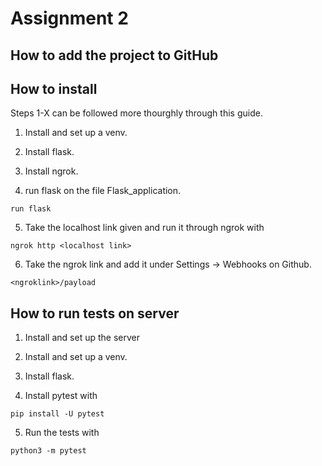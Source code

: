 # Assignment 2

## How to add the project to GitHub

## How to install

Steps 1-X can be followed more thourghly through this guide.

1. Install and set up a venv.

2. Install flask.

3. Install ngrok. 

4. run flask on the file Flask_application.

```
run flask
```

5. Take the localhost link given and run it through ngrok with 

```
ngrok http <localhost link>
```

6. Take the ngrok link and add it under Settings -> Webhooks on Github. 
```
<ngroklink>/payload
```

## How to run tests on server

1. Install and set up the server

2. Install and set up a venv.

3. Install flask.

4. Install pytest with

```
pip install -U pytest
```

5. Run the tests with
```
python3 -m pytest
```


